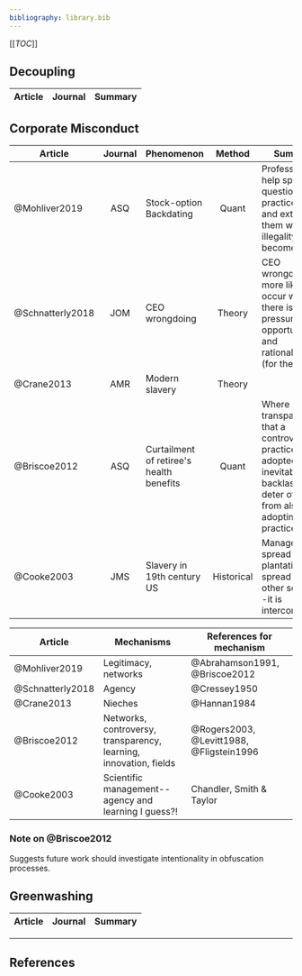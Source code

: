 ```yaml
---
bibliography: library.bib
---
```


[[_TOC_]]

## Decoupling

Article     | Journal   | Summary
---         | :-:       | ---


## Corporate Misconduct

Article             | Journal   | Phenomenon                                | Method        | Summary
------              | :-:       | -------                                   | :-:           | -------------------
@Mohliver2019       | ASQ       | Stock-option Backdating                   | Quant         | Professions help spread questionable practices--and extinguish them when illegality becomes clear!
@Schnatterly2018    | JOM       | CEO wrongdoing                            | Theory        | CEO wrongdoing more likely to occur where there is pressure, opportunity, and rationalization (for the action).
@Crane2013          | AMR       | Modern slavery                            | Theory        | 
@Briscoe2012        | ASQ       | Curtailment of retiree's health benefits  | Quant         | Where it is transparent that a controversial practice is adopted, the inevitable backlash will deter others from also adopting that practice.
@Cooke2003          | JMS       | Slavery in 19th century US                | Historical    | Management spread through plantations as it spread through other sectors--it is interconnected!

Article         | Mechanisms                                                        | References for mechanism
---             | -------                                                           | ------
@Mohliver2019   | Legitimacy, networks                                              | @Abrahamson1991, @Briscoe2012
@Schnatterly2018| Agency                                                            | @Cressey1950
@Crane2013      | Nieches                                                           | @Hannan1984
@Briscoe2012    | Networks, controversy, transparency, learning, innovation, fields | @Rogers2003, @Levitt1988, @Fligstein1996
@Cooke2003      | Scientific management--agency and learning I guess?!              | Chandler, Smith & Taylor



### Note on @Briscoe2012

Suggests future work should investigate intentionality in obfuscation processes.

## Greenwashing

Article     | Journal   | Summary
---         | :-:       | ---

---

## References
